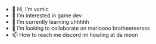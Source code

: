 - 👋 Hi, I’m vomic
- 👀 I’m interested in game dev
- 🌱 I’m currently learning uhhhhh
- 💞️ I’m looking to collaborate on marioooo brotheereersss
- 📫 How to reach me discord im howling at da moon

<!---
imawormeater/imawormeater is a ✨ special ✨ repository because its `README.md` (this file) appears on your GitHub profile.
You can click the Preview link to take a look at your changes.
--->
